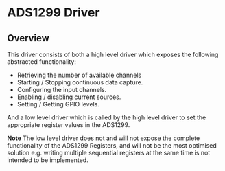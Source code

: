 # ADS1299 Driver
## Overview
This driver consists of both a high level driver which exposes the following abstracted functionality:
* Retrieving the number of available channels
* Starting / Stopping continuous data capture.
* Configuring the input channels.
* Enabling / disabling current sources.
* Setting / Getting GPIO levels.

And a low level driver which is called by the high level driver to set the appropriate register values in the ADS1299.

**Note** The low level driver does not and will not expose the complete functionality of the ADS1299 Registers, and will not be the most optimised solution e.g. writing multiple sequential registers at the same time is not intended to be implemented.